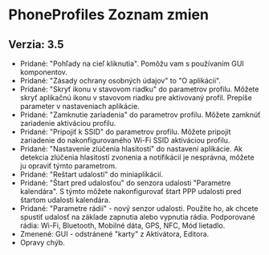 PhoneProfiles Zoznam zmien 
==========================

Verzia: 3.5
-----------
- Pridané: "Pohľady na cieľ kliknutia". Pomôžu vam s používaním GUI komponentov.
- Pridané: "Zásady ochrany osobných údajov" to "O aplikácii".
- Pridané: "Skryť ikonu v stavovom riadku" do parametrov profilu. Môžete skryť aplikačnú ikonu v stavovom riadku pre aktivovaný profil. Prepíše parameter v nastaveniach aplikácie. 
- Pridané: "Zamknutie zariadenia" do parametrov profilu. Môžete zamknúť zariadenie aktiváciou profilu.
- Pridané: "Pripojiť k SSID" do parametrov profilu. Môžete pripojit zariadenie do nakonfigurovaného Wi-Fi SSID aktiváciou profilu.
- Pridané: "Nastavenie zlúčenia hlasitostí" do nastavení aplikácie. Ak detekcia zlúčenia hlasitostí zvonenia a notifikácií je nesprávna, môžete ju opraviť týmto parametrom.
- Pridané: "Reštart udalostí" do miniaplikácií.
- Pridané: "Štart pred udalosťou" do senzora udalosti "Parametre kalendára". S týmto môžete nakonfigurovať štart PPP udalosti pred štartom udalosti kalendára.
- Pridané: "Parametre rádií" - nový senzor udalosti. Použite ho, ak chcete spustiť udalosť na základe zapnutia alebo vypnutia rádia. Podporované rádia: Wi-Fi, Bluetooth, Mobilné dáta, GPS, NFC, Mód lietadlo. 
- Zmenené: GUI - odstránené "karty" z Aktivátora, Editora.
- Opravy chýb.

